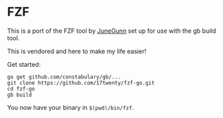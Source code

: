 # FZF #

This is a port of the FZF tool by [JuneGunn](http://github.com/junegunn) set up for use with the gb build tool.

This is vendored and here to make my life easier!

Get started:
```
go get github.com/constabulary/gb/...
git clone https://github.com/17twenty/fzf-go.git
cd fzf-go
gb build
```

You now have your binary in ```$(pwd)/bin/fzf```.